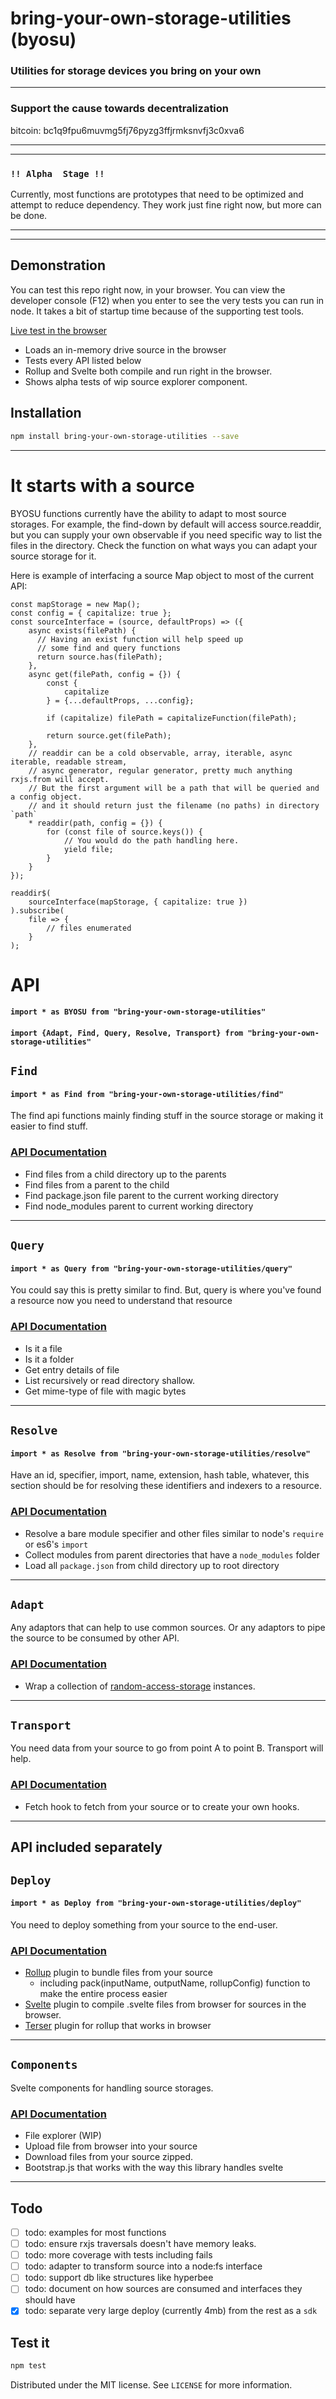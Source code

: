# bring-your-own-storage-utilities (byosu)

### Utilities for storage devices you bring on your own

---

### Support the cause towards decentralization

bitcoin: bc1q9fpu6muvmg5fj76pyzg3ffjrmksnvfj3c0xva6

---
---

### `!! Alpha  Stage !!`

Currently, most functions are prototypes that need to be optimized and attempt to reduce dependency. They work just fine
right now, but more can be done.

---
---

## Demonstration

You can test this repo right now, in your browser. You can view the developer console (F12) when you enter to see the
very tests you can run in node. It takes a bit of startup time because of the supporting test tools.

[Live test in the browser](https://raw.githack.com/zacharygriffee/bring-your-own-storage-utilities/a2199a96865a4d8e793cb6abf5f207102cc127b7/browser-tests.html)

- Loads an in-memory drive source in the browser
- Tests every API listed below
- Rollup and Svelte both compile and run right in the browser.
- Shows alpha tests of wip source explorer component.

## Installation

```sh
npm install bring-your-own-storage-utilities --save
```

---

# It starts with a source

BYOSU functions currently have the ability to adapt to most source storages. For example, the find-down by default will
access source.readdir, but you can supply your own observable if you need specific way to list the files in the
directory. Check the function on what ways you can adapt your source storage for it.

Here is example of interfacing a source Map object to most of the current API:

```ecmascript 6
const mapStorage = new Map();
const config = { capitalize: true };
const sourceInterface = (source, defaultProps) => ({
    async exists(filePath) {
      // Having an exist function will help speed up 
      // some find and query functions
      return source.has(filePath);
    },
    async get(filePath, config = {}) {
        const {
            capitalize
        } = {...defaultProps, ...config};
        
        if (capitalize) filePath = capitalizeFunction(filePath);
        
        return source.get(filePath);
    },
    // readdir can be a cold observable, array, iterable, async iterable, readable stream,
    // async generator, regular generator, pretty much anything rxjs.from will accept.
    // But the first argument will be a path that will be queried and a config object.
    // and it should return just the filename (no paths) in directory `path`  
    * readdir(path, config = {}) {
        for (const file of source.keys()) {
            // You would do the path handling here.
            yield file;
        }
    }
});

readdir$(
    sourceInterface(mapStorage, { capitalize: true })
).subscribe(
    file => {
        // files enumerated
    }
);
```

# API

#### `import * as BYOSU from "bring-your-own-storage-utilities"`

#### `import {Adapt, Find, Query, Resolve, Transport} from "bring-your-own-storage-utilities"`

## `Find`

#### `import * as Find from "bring-your-own-storage-utilities/find"`

The find api functions mainly finding stuff in the source storage or making it easier to find stuff.

### [API Documentation](https://github.com/zacharygriffee/bring-your-own-storage-utilities/blob/master/docs/find-api.md)

- Find files from a child directory up to the parents
- Find files from a parent to the child
- Find package.json file parent to the current working directory
- Find node_modules parent to current working directory

---

## `Query`

#### `import * as Query from "bring-your-own-storage-utilities/query"`

You could say this is pretty similar to find. But, query is where you've found a resource now you need to understand
that resource

### [API Documentation](https://github.com/zacharygriffee/bring-your-own-storage-utilities/blob/master/docs/query-api.md)

- Is it a file
- Is it a folder
- Get entry details of file
- List recursively or read directory shallow.
- Get mime-type of file with magic bytes

---

## `Resolve`

#### `import * as Resolve from "bring-your-own-storage-utilities/resolve"`

Have an id, specifier, import, name, extension, hash table, whatever, this section should be for resolving these
identifiers and indexers to a resource.

### [API Documentation](https://github.com/zacharygriffee/bring-your-own-storage-utilities/blob/master/docs/resolve-api.md)

- Resolve a bare module specifier and other files similar to node's `require` or es6's `import`
- Collect modules from parent directories that have a `node_modules` folder
- Load all `package.json` from child directory up to root directory

---

## `Adapt`

Any adaptors that can help to use common sources. Or any adaptors to pipe the source to be consumed by other API.

### [API Documentation](https://github.com/zacharygriffee/bring-your-own-storage-utilities/blob/master/docs/adapt-api.md)

- Wrap a collection of [random-access-storage](https://github.com/random-access-storage) instances.

---
## `Transport`

You need data from your source to go from point A to point B. Transport will help.

### [API Documentation](https://github.com/zacharygriffee/bring-your-own-storage-utilities/blob/master/docs/transport-api.md)

- Fetch hook to fetch from your source or to create your own hooks.

---
## API included separately

## `Deploy`

#### `import * as Deploy from "bring-your-own-storage-utilities/deploy"`

You need to deploy something from your source to the end-user.

### [API Documentation](https://github.com/zacharygriffee/bring-your-own-storage-utilities/blob/master/docs/deploy-api.md)

- [Rollup](https://rollupjs.org/) plugin to bundle files from your source
  - including pack(inputName, outputName, rollupConfig) function to make the entire process easier
- [Svelte](https://svelte.dev/) plugin to compile .svelte files from browser for sources in the browser.
- [Terser](https://terser.org/) plugin for rollup that works in browser 

---

## `Components`

Svelte components for handling source storages.

### [API Documentation](https://github.com/zacharygriffee/bring-your-own-storage-utilities/blob/master/docs/components-api.md)

- File explorer (WIP)
- Upload file from browser into your source
- Download files from your source zipped.
- Bootstrap.js that works with the way this library handles svelte

---

## Todo

- [ ] todo: examples for most functions
- [ ] todo: ensure rxjs traversals doesn't have memory leaks.
- [ ] todo: more coverage with tests including fails
- [ ] todo: adapter to transform source into a node:fs interface
- [ ] todo: support db like structures like hyperbee
- [ ] todo: document on how sources are consumed and interfaces they should have
- [x] todo: separate very large deploy (currently 4mb) from the rest as a `sdk`

## Test it

```sh
npm test
```

Distributed under the MIT license. See ``LICENSE`` for more information.

